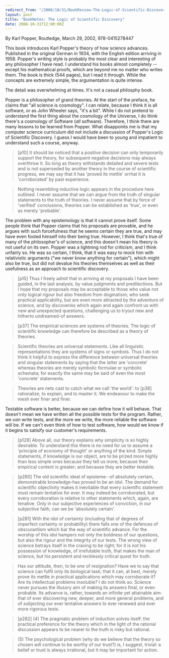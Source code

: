 ```yaml
---
redirect_from: "/2008/10/31/BookReview-The-Logic-of-Scientific-Discovery.html"
layout: post
title: "BookNotes: The Logic of Scientific Discovery"
date: 2008-10-31T12:00:00Z
---
```

By Karl Popper, Routledge, March 29, 2002, 978-0415278447

This book introduces Karl Popper's theory of how science advances.
Published in the original German in 1934, with the English edition
arriving in 1958.  Popper's writing style is probably the most clear
and interesting of any philosopher I have read.  I understand his
books almost completely -- except his mathematical proofs, which are
beyond me no matter who writes them.  The book is thick (544 pages),
but I read it through.  While the concepts are extremely simple, the
argumentation is quite intense.

The detail was overwhelming at times.  It's not a casual philosphy
book.

Popper is a philosopher of grand theories.  At the start of the
preface, he claims that "all science is cosmology".  I can relate,
because I think it is all software, or as John Wheeler says, "it's a
bit".  While I do not pretend to understand the first thing about the
cosmology of the Universe, I do think there's a cosmology of Software
(*all* software).  Therefore, I think there are many lessons to be
learned from Popper.  What disappoints me is that my computer science
curriculum did not include a discussion of Popper's Logic of
Scientific Discovery.  I guess I would have been to young and
impatient to understand such a course, anyway.


> [p10] It should be noticed that a positive decision can only
> temporarily support the theory, for subsequent negative decisions may
> always overthrow it. So long as theory withstands detailed and severe
> tests and is not superseded by another theory in the course of
> scientific progress, we may say that it has 'proved its mettle' orrhat
> it is 'corroborated' by past experience.



> Nothing resembling inductive logic appears in the procedure here
> outlined. I never assume that we can argue from the truth of singular
> statements to the truth of theories. I never assume that by force of
> 'verified' conclusions, theories can be established as 'true', or even
> as merely 'probable'.


 The problem with any epistemology is that it cannot prove itself.
Some people think that Popper claims that his proposals are provable,
and he argues with such forcefulness that he seems certain they are
true, and may have even fooled himself into their being true.
However, I think that's true of many of the philosopher's of science,
and this doesn't mean his theory is not useful on its own.  Popper was
a lightning rod for criticism, and I think unfairly so.  He was so
certain, I think, that it was easy to mock him with relativistic
arguments ("we never know anything for certain"), which might also be
true, but did not devalue his theories themselves as well as their
usefulness as an approach to scientific discovery.


> [p15] Thus I freely admit that in arriving at my proposals I have been
> guided, in the last analysis, by value judgments and
> predilections. But I hope that my proposals may be acceptable to those
> who value not only logical rigour but also freedom from dogmatism; who
> seek practical applicability, but are even more attracted by the
> adventure of science, and by discoveries which again and again
> confront us with new and unexpected questions, challenging us to
> tryout new and hitherto undreamed-of answers.



> [p37] The empirical sciences are systems of theories. The logic of
> scientific knowledge can therefore be described as a theory of
> theories.



> Scientific theories are universal statements. Like all linguistic
> representations they are systems of signs or symbols. Thus I do not
> think it helpful to express the difference between universal theories
> and singular statements by saying that the latter are 'concrete'
> whereas theories are merely symbolic formulae or symbolic schemata;
> for exactly the same may be said of even the most 'concrete'
> statements.



> Theories are nets cast to catch what we call 'the world': to [p38]
> rationalize, to explain, and to master it. We endeavour to make the
> mesh ever finer and finer.


 Testable software is better, because we can define how it will
behave.  That doesn't mean we have written all the possible tests for
the program.  Rather, we *can* write tests, and the more we write, the
more reliable the software will be.  If we can't even think of how to
test software, how would we know if it begins to satisify our
customer's requirements.


> [p128] Above all, our theory explains why simplicity is so highly
> desirable.  To understand this there is no need for us to assume a
> 'principle of economy of thought' or anything of the kind. Simple
> statements, if knowledge is our object, are to be prized more highly
> than less simple ones because they tell us more; because their
> empirical content is greater; and because they are better testable.



> [p280] The old scientific ideal of episteme--of absolutely certain,
> demonstrable knowledge-has proved to be an idol. The demand for
> scientific objectivity makes it inevitable that every scientific
> statement must remain tentative for ever. It may indeed be
> corroborated, but every corroboration is relative to other statements
> which, again, are tenative. Only in our subjective experiences of
> conviction, in our subjective faith, can we be 'absolutely certain'.



> [p281] With the idol of certainty (including that of degrees of
> imperfect certainty or probability) there falls one of the defences of
> obscurantism which bar the way of scientific advance. For the worship
> of this idol hampers not only the boldness of our questions, but also
> the rigour and the integrity of our tests. The wrong view of science
> betrays itself in the craving to be right; for it is not his
> possession of knowledge, of irrefutable truth, that makes the man of
> science, but his persistent and recklessly critical quest for truth.



> Has our attitude, then, to be one of resignation? Have we to say that
> science can fulfil only its biological task; that it can, at best,
> merely prove its mettle in practical applications which may
> corroborate it? Are its intellectual problems insoluble? I do not
> think so. Science never pursues the illusory aim of making its answers
> final, or even probable. Its advance is, rather, towards an infinite
> yet attainable aim: that of ever discovering new, deeper, and more
> general problems, and of subjecting our ever tentative answers to ever
> renewed and ever more rigorous tests.



> [p282] (4) The pragmatic problem of induction solves itself: the
> practical preference for the theory which in the light of the rational
> discussion appears to be nearer to the truth is risky but rational.



> (5) The psychological problem (why do we believe that the theory so
> chosen will continue to be worthy of our trust?) is, I suggest,
> trivial: a belief or trust is always irrational, but it may be
> important for action.



